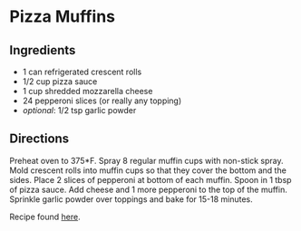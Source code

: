 Pizza Muffins
=============

Ingredients
-----------
* 1 can refrigerated crescent rolls
* 1/2 cup pizza sauce
* 1 cup shredded mozzarella cheese
* 24 pepperoni slices (or really any topping)
* _optional_: 1/2 tsp garlic powder

Directions
----------
Preheat oven to 375*F. Spray 8 regular muffin cups with non-stick spray. Mold
crescent rolls into muffin cups so that they cover the bottom and the sides.
Place 2 slices of pepperoni at bottom of each muffin. Spoon in 1 tbsp of pizza
sauce. Add cheese and 1 more pepperoni to the top of the muffin. Sprinkle garlic
powder over toppings and bake for 15-18 minutes.

Recipe found [here](http://www.plainchicken.com/2013/04/deep-dish-pizza-cupcakes.html).
